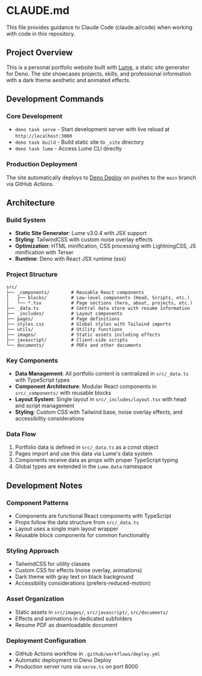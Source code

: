 # CLAUDE.md

This file provides guidance to Claude Code (claude.ai/code) when working with
code in this repository.

## Project Overview

This is a personal portfolio website built with [Lume](https://lume.land/), a
static site generator for Deno. The site showcases projects, skills, and
professional information with a dark theme aesthetic and animated effects.

## Development Commands

### Core Development

- `deno task serve` - Start development server with live reload at
  `http://localhost:3000`
- `deno task build` - Build static site to `_site` directory
- `deno task lume` - Access Lume CLI directly

### Production Deployment

The site automatically deploys to [Deno Deploy](https://deno.com/deploy) on
pushes to the `main` branch via GitHub Actions.

## Architecture

### Build System

- **Static Site Generator**: Lume v3.0.4 with JSX support
- **Styling**: TailwindCSS with custom noise overlay effects
- **Optimization**: HTML minification, CSS processing with LightningCSS, JS
  minification with Terser
- **Runtime**: Deno with React JSX runtime (ssx)

### Project Structure

```
src/
├── _components/        # Reusable React components
│   ├── blocks/         # Low-level components (Head, Scripts, etc.)
│   └── *.tsx           # Page sections (hero, about, projects, etc.)
├── _data.ts            # Central data store with resume information
├── _includes/          # Layout components
├── pages/              # Page definitions
├── styles.css          # Global styles with Tailwind imports
├── utils/              # Utility functions
├── images/             # Static assets including effects
├── javascript/         # Client-side scripts
└── documents/          # PDFs and other documents
```

### Key Components

- **Data Management**: All portfolio content is centralized in `src/_data.ts`
  with TypeScript types
- **Component Architecture**: Modular React components in `src/_components/`
  with reusable blocks
- **Layout System**: Single layout in `src/_includes/layout.tsx` with head and
  script management
- **Styling**: Custom CSS with Tailwind base, noise overlay effects, and
  accessibility considerations

### Data Flow

1. Portfolio data is defined in `src/_data.ts` as a const object
2. Pages import and use this data via Lume's data system
3. Components receive data as props with proper TypeScript typing
4. Global types are extended in the `Lume.Data` namespace

## Development Notes

### Component Patterns

- Components are functional React components with TypeScript
- Props follow the data structure from `src/_data.ts`
- Layout uses a single main layout wrapper
- Reusable block components for common functionality

### Styling Approach

- TailwindCSS for utility classes
- Custom CSS for effects (noise overlay, animations)
- Dark theme with gray text on black background
- Accessibility considerations (prefers-reduced-motion)

### Asset Organization

- Static assets in `src/images/`, `src/javascript/`, `src/documents/`
- Effects and animations in dedicated subfolders
- Resume PDF as downloadable document

### Deployment Configuration

- GitHub Actions workflow in `.github/workflows/deploy.yml`
- Automatic deployment to Deno Deploy
- Production server runs via `serve.ts` on port 8000
